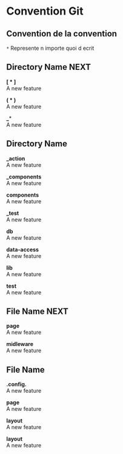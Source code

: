 # Convention Git

## Convention de la convention
`*`
Represente n importe quoi d ecrit

## Directory Name NEXT
**[ * ]**<br>
A new feature

**( * )**<br>
A new feature

**_***<br>
A new feature

## Directory Name

**_action**<br>
A new feature

**_components**<br>
A new feature

**components**<br>
A new feature

**_test**<br>
A new feature

**db**<br>
A new feature

**data-access**<br>
A new feature

**lib**<br>
A new feature

**test**<br>
A new feature

## File Name NEXT
**page**<br>
A new feature

**midleware**<br>
A new feature

## File Name

**.config.**<br>
A new feature


**page**<br>
A new feature


**layout**<br>
A new feature


**layout**<br>
A new feature
